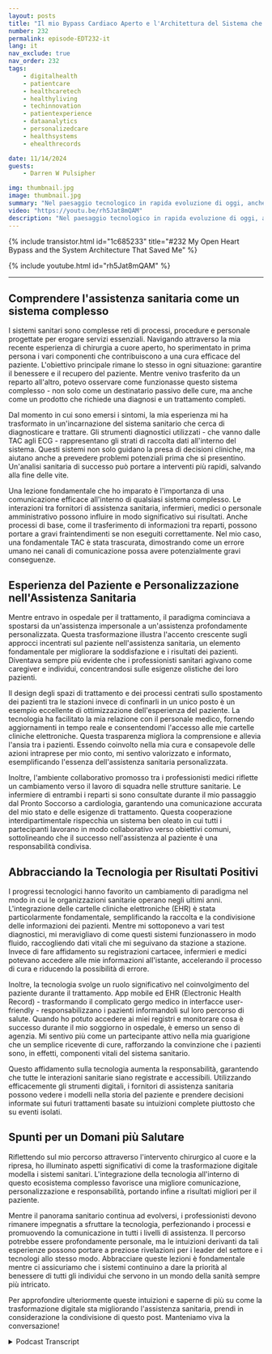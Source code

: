 ```yaml
---
layout: posts
title: "Il mio Bypass Cardiaco Aperto e l'Architettura del Sistema che mi ha Salvato"
number: 232
permalink: episode-EDT232-it
lang: it
nav_exclude: true
nav_order: 232
tags:
    - digitalhealth
    - patientcare
    - healthcaretech
    - healthyliving
    - techinnovation
    - patientexperience
    - dataanalytics
    - personalizedcare
    - healthsystems
    - ehealthrecords

date: 11/14/2024
guests:
    - Darren W Pulsipher

img: thumbnail.jpg
image: thumbnail.jpg
summary: "Nel paesaggio tecnologico in rapida evoluzione di oggi, anche le esperienze personali possono rivelare intuizioni trasformazionali sui sistemi e sui processi. Questa è la mia storia sull'esperienza traumatica della chirurgia a cuore aperto, che dimostra come le lezioni sulla trasformazione digitale riguardanti dati, comunicazione e assistenza al paziente si applichino in scenari reali, in particolare nell'assistenza sanitaria."
video: "https://youtu.be/rh5Jat8mQAM"
description: "Nel paesaggio tecnologico in rapida evoluzione di oggi, anche le esperienze personali possono rivelare intuizioni trasformazionali sui sistemi e sui processi. Questa è la mia storia sull'esperienza traumatica della chirurgia a cuore aperto, che dimostra come le lezioni sulla trasformazione digitale riguardanti dati, comunicazione e assistenza al paziente si applichino in scenari reali, in particolare nell'assistenza sanitaria."
---
```


<div>
{% include transistor.html id="1c685233" title="#232 My Open Heart Bypass and the System Architecture That Saved Me" %}

{% include youtube.html id="rh5Jat8mQAM" %}
</div>

---

## Comprendere l'assistenza sanitaria come un sistema complesso

I sistemi sanitari sono complesse reti di processi, procedure e personale progettate per erogare servizi essenziali. Navigando attraverso la mia recente esperienza di chirurgia a cuore aperto, ho sperimentato in prima persona i vari componenti che contribuiscono a una cura efficace del paziente. L'obiettivo principale rimane lo stesso in ogni situazione: garantire il benessere e il recupero del paziente. Mentre venivo trasferito da un reparto all'altro, potevo osservare come funzionasse questo sistema complesso - non solo come un destinatario passivo delle cure, ma anche come un prodotto che richiede una diagnosi e un trattamento completi.

Dal momento in cui sono emersi i sintomi, la mia esperienza mi ha trasformato in un'incarnazione del sistema sanitario che cerca di diagnosticare e trattare. Gli strumenti diagnostici utilizzati - che vanno dalle TAC agli ECG - rappresentano gli strati di raccolta dati all'interno del sistema. Questi sistemi non solo guidano la presa di decisioni cliniche, ma aiutano anche a prevedere problemi potenziali prima che si presentino. Un'analisi sanitaria di successo può portare a interventi più rapidi, salvando alla fine delle vite.

Una lezione fondamentale che ho imparato è l'importanza di una comunicazione efficace all'interno di qualsiasi sistema complesso. Le interazioni tra fornitori di assistenza sanitaria, infermieri, medici o personale amministrativo possono influire in modo significativo sui risultati. Anche processi di base, come il trasferimento di informazioni tra reparti, possono portare a gravi fraintendimenti se non eseguiti correttamente. Nel mio caso, una fondamentale TAC è stata trascurata, dimostrando come un errore umano nei canali di comunicazione possa avere potenzialmente gravi conseguenze.

## Esperienza del Paziente e Personalizzazione nell'Assistenza Sanitaria

Mentre entravo in ospedale per il trattamento, il paradigma cominciava a spostarsi da un'assistenza impersonale a un'assistenza profondamente personalizzata. Questa trasformazione illustra l'accento crescente sugli approcci incentrati sul paziente nell'assistenza sanitaria, un elemento fondamentale per migliorare la soddisfazione e i risultati dei pazienti. Diventava sempre più evidente che i professionisti sanitari agivano come caregiver e individui, concentrandosi sulle esigenze olistiche dei loro pazienti.

Il design degli spazi di trattamento e dei processi centrati sullo spostamento dei pazienti tra le stazioni invece di confinarli in un unico posto è un esempio eccellente di ottimizzazione dell'esperienza del paziente. La tecnologia ha facilitato la mia relazione con il personale medico, fornendo aggiornamenti in tempo reale e consentendomi l'accesso alle mie cartelle cliniche elettroniche. Questa trasparenza migliora la comprensione e allevia l'ansia tra i pazienti. Essendo coinvolto nella mia cura e consapevole delle azioni intraprese per mio conto, mi sentivo valorizzato e informato, esemplificando l'essenza dell'assistenza sanitaria personalizzata.

Inoltre, l'ambiente collaborativo promosso tra i professionisti medici riflette un cambiamento verso il lavoro di squadra nelle strutture sanitarie. Le infermiere di entrambi i reparti si sono consultate durante il mio passaggio dal Pronto Soccorso a cardiologia, garantendo una comunicazione accurata del mio stato e delle esigenze di trattamento. Questa cooperazione interdipartimentale rispecchia un sistema ben oleato in cui tutti i partecipanti lavorano in modo collaborativo verso obiettivi comuni, sottolineando che il successo nell'assistenza al paziente è una responsabilità condivisa.

## Abbracciando la Tecnologia per Risultati Positivi

I progressi tecnologici hanno favorito un cambiamento di paradigma nel modo in cui le organizzazioni sanitarie operano negli ultimi anni. L'integrazione delle cartelle cliniche elettroniche (EHR) è stata particolarmente fondamentale, semplificando la raccolta e la condivisione delle informazioni dei pazienti. Mentre mi sottoponevo a vari test diagnostici, mi meravigliavo di come questi sistemi funzionassero in modo fluido, raccogliendo dati vitali che mi seguivano da stazione a stazione. Invece di fare affidamento su registrazioni cartacee, infermieri e medici potevano accedere alle mie informazioni all'istante, accelerando il processo di cura e riducendo la possibilità di errore.

Inoltre, la tecnologia svolge un ruolo significativo nel coinvolgimento del paziente durante il trattamento. App mobile ed EHR (Electronic Health Record) - trasformando il complicato gergo medico in interfacce user-friendly - responsabilizzano i pazienti informandoli sul loro percorso di salute. Quando ho potuto accedere ai miei registri e monitorare cosa è successo durante il mio soggiorno in ospedale, è emerso un senso di agenzia. Mi sentivo più come un partecipante attivo nella mia guarigione che un semplice ricevente di cure, rafforzando la convinzione che i pazienti sono, in effetti, componenti vitali del sistema sanitario.

Questo affidamento sulla tecnologia aumenta la responsabilità, garantendo che tutte le interazioni sanitarie siano registrate e accessibili. Utilizzando efficacemente gli strumenti digitali, i fornitori di assistenza sanitaria possono vedere i modelli nella storia del paziente e prendere decisioni informate sui futuri trattamenti basate su intuizioni complete piuttosto che su eventi isolati.

## Spunti per un Domani più Salutare

Riflettendo sul mio percorso attraverso l'intervento chirurgico al cuore e la ripresa, ho illuminato aspetti significativi di come la trasformazione digitale modella i sistemi sanitari. L'integrazione della tecnologia all'interno di questo ecosistema complesso favorisce una migliore comunicazione, personalizzazione e responsabilità, portando infine a risultati migliori per il paziente.

Mentre il panorama sanitario continua ad evolversi, i professionisti devono rimanere impegnatis a sfruttare la tecnologia, perfezionando i processi e promuovendo la comunicazione in tutti i livelli di assistenza. Il percorso potrebbe essere profondamente personale, ma le intuizioni derivanti da tali esperienze possono portare a preziose rivelazioni per i leader del settore e i tecnologi allo stesso modo. Abbracciare queste lezioni è fondamentale mentre ci assicuriamo che i sistemi continuino a dare la priorità al benessere di tutti gli individui che servono in un mondo della sanità sempre più intricato.

Per approfondire ulteriormente queste intuizioni e saperne di più su come la trasformazione digitale sta migliorando l'assistenza sanitaria, prendi in considerazione la condivisione di questo post. Manteniamo viva la conversazione!



<details>
<summary> Podcast Transcript </summary>

<p></p>

</details>
